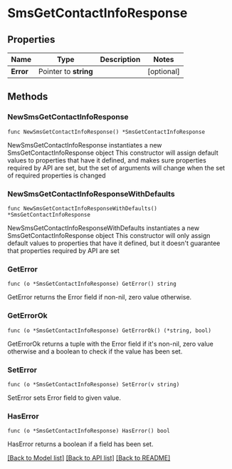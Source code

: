 # SmsGetContactInfoResponse

## Properties

Name | Type | Description | Notes
------------ | ------------- | ------------- | -------------
**Error** | Pointer to **string** |  | [optional] 

## Methods

### NewSmsGetContactInfoResponse

`func NewSmsGetContactInfoResponse() *SmsGetContactInfoResponse`

NewSmsGetContactInfoResponse instantiates a new SmsGetContactInfoResponse object
This constructor will assign default values to properties that have it defined,
and makes sure properties required by API are set, but the set of arguments
will change when the set of required properties is changed

### NewSmsGetContactInfoResponseWithDefaults

`func NewSmsGetContactInfoResponseWithDefaults() *SmsGetContactInfoResponse`

NewSmsGetContactInfoResponseWithDefaults instantiates a new SmsGetContactInfoResponse object
This constructor will only assign default values to properties that have it defined,
but it doesn't guarantee that properties required by API are set

### GetError

`func (o *SmsGetContactInfoResponse) GetError() string`

GetError returns the Error field if non-nil, zero value otherwise.

### GetErrorOk

`func (o *SmsGetContactInfoResponse) GetErrorOk() (*string, bool)`

GetErrorOk returns a tuple with the Error field if it's non-nil, zero value otherwise
and a boolean to check if the value has been set.

### SetError

`func (o *SmsGetContactInfoResponse) SetError(v string)`

SetError sets Error field to given value.

### HasError

`func (o *SmsGetContactInfoResponse) HasError() bool`

HasError returns a boolean if a field has been set.


[[Back to Model list]](../README.md#documentation-for-models) [[Back to API list]](../README.md#documentation-for-api-endpoints) [[Back to README]](../README.md)


